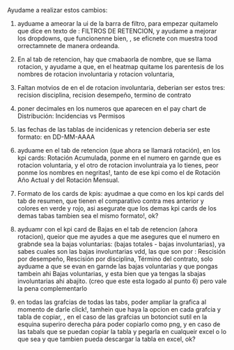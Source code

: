 Ayudame a realizar estos cambios:

1. ayduame a ameorar la ui de la barra de filtro, para empezar quitamelo que dice en texto de : FILTROS DE RETENCION, y ayudame a mejorar los dropdowns, que funcionenne bien, , se eficnete con muestra tood  orrectamnete de manera ordeanda.

2. En al tab de retencion, hay que cmabaorla de nombre, que se llama rotacion, y ayudame a que,  en el heatmap quitame los parentesis de los  nombres de rotacion involuntaria y rotacion voluntaria, 

3. Faltan motvios de en el de rotacion involuntaria, deberian ser estos tres: recision disciplina, recision desempeño, termino de contrato

4. poner decimales en los numeros que aparecen en el pay chart de Distribución: Incidencias vs Permisos

5. las fechas de las tablas de incidenicas y retencion deberia ser este formato:  en DD-MM-AAAA

6. ayduame en el tab de retencion (que ahora se llamará rotación), en los kpi cards: Rotación Acumulada, ponme en el numero en garnde que es rotacion voluntaria, y el otro de rotacion involuntraia ya lo tienes, peor ponme los nombres en negritas!, tanto de ese kpi como el de Rotación Año Actual y del Rotación Mensual.

7. Formato de los cards de kpis: ayudmae a que como en los kpi cards del tab de resumen, que tienen el comparativo contra mes anterior y colores en verde y rojo, asi asegurate que los demas kpi cards de los demas tabas tambien sea el mismo formato!, ok?


8. ayduamr con el kpi card de Bajas en el tab de retencion (ahora rotacion), queior que me ayudes a que me asegures que el numero en grabnde sea la bajas voluntarias: (bajas totales - bajas involuntarias), ya sabes cuales son las bajas involuntarias vdd, las que son por : Rescisión por desempeño, Rescisión por disciplina, Término del contrato, solo ayduame a que se evan en garnde las bajas voluntarias y que pongas tambein ahi Bajas voluntarias, y esta bien que ya tengas la sbajas involuntarias ahi abajito. (creo que este esta logado al punto 6) pero vale la pena complementarlo

9. en todas las grafcias de todas las tabs, poder ampliar la grafica al momento de darle click!, tamhein que haya la opcion en cada grafcia y tabla de copiar, , en el caso de las grafcias un botonciot sutil en la esquina superiro derecha pára poder copiarlo como png, y en caso de las tabals que se puedan copiar la tabla y pegarla en cualqueir excel o lo que sea y  que tambien pueda descargar la tabla en excel, ok?